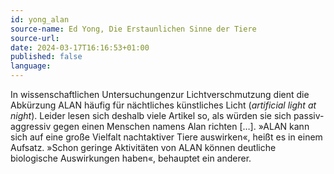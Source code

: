 ```yaml
---
id: yong_alan
source-name: Ed Yong, Die Erstaunlichen Sinne der Tiere
source-url:
date: 2024-03-17T16:16:53+01:00
published: false
language:
---
```


In wissenschaftlichen Untersuchungenzur Lichtverschmutzung dient die Abkürzung ALAN häufig für nächtliches künstliches Licht (*artificial light at night*). Leider lesen sich deshalb viele Artikel so, als würden sie sich passiv-aggressiv gegen einen Menschen namens Alan richten […]. »ALAN kann sich auf eine große Vielfalt nachtaktiver Tiere auswirken«, heißt es in einem Aufsatz. »Schon geringe Aktivitäten von ALAN können deutliche biologische Auswirkungen haben«, behauptet ein anderer.
